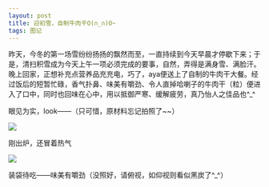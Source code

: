```yaml
---
layout: post
title: 迎初雪，自制牛肉干O(∩_∩)O~
tags: 图记 
---
```


昨天，今冬的第一场雪纷纷扬扬的飘然而至，一直持续到今天早晨才停歇下来；于是，清扫积雪成为今天上午一项必须完成的要事，自然，弄得是满身雪、满脸汗。晚上回家，正想补充点营养品充充电，巧了，aya便送上了自制的牛肉干大餐。经过饭后的短暂忙碌，香气扑鼻、味美有嚼劲、令人直掉哈喇子的牛肉干（粒）便进入了口中，同时也回味在心中，用以抵御严寒、缓解疲劳，真乃怡人之佳品也^_^

眼见为实，look——（只可惜，原材料忘记拍照了~~）

![](http://ohfv138uq.bkt.clouddn.com/niurougan1.jpg-700)

刚出炉，还冒着热气

![](http://ohfv138uq.bkt.clouddn.com/niurougan2.jpg-700)

装袋待吃——味美有嚼劲（没照好，请俯视，如仰视则看似黑炭了^_^）

